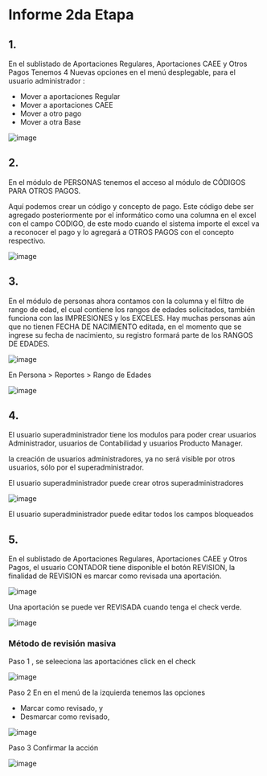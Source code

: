 

# Informe 2da Etapa

## 1. 

En el sublistado de Aportaciones Regulares, Aportaciones CAEE y Otros Pagos
Tenemos 4 Nuevas opciones en el menú desplegable, para el usuario administrador :

- Mover a aportaciones Regular
- Mover a aportaciones CAEE
- Mover a otro pago
- Mover a otra Base

![image](sources/docs/imgs/etapa2-1b.png)




## 2. 

En el módulo de PERSONAS tenemos el acceso al módulo de CÓDIGOS PARA OTROS PAGOS.

Aquí podemos crear un código y concepto de pago. Este código debe ser agregado posteriormente por el informático como una columna en el excel con el campo CODIGO, de este modo cuando el sistema importe el excel va a reconocer el pago y lo agregará a OTROS PAGOS con el concepto respectivo.

![image](sources/docs/imgs/etapa2-2.png)



## 3. 
En el módulo de personas ahora contamos con la columna y el filtro de rango de edad, el cual contiene los rangos de edades solicitados, también funciona con las IMPRESIONES y los EXCELES.
Hay muchas personas aún que no tienen FECHA DE NACIMIENTO editada, en el momento que se ingrese su fecha de nacimiento, su registro formará parte de los RANGOS DE EDADES.

![image](sources/docs/imgs/etapa2-3.png)

En Persona > Reportes > Rango de Edades

![image](sources/docs/imgs/etapa2-3b.png)



## 4.


El usuario superadministrador tiene los modulos para poder crear usuarios Administrador, usuarios de Contabilidad y usuarios Producto Manager.

la creación de usuarios administradores, ya no será visible por otros usuarios, sólo por el superadministrador.

El usuario superadministrador puede crear otros superadministradores

![image](sources/docs/imgs/etapa2-4b.png)

El usuario superadministrador puede editar todos los campos bloqueados



## 5.

En el sublistado de Aportaciones Regulares, Aportaciones CAEE y Otros Pagos, el usuario CONTADOR tiene disponible el botón REVISION, la finalidad de REVISION es marcar como revisada una aportación.

![image](sources/docs/imgs/etapa2-5.png)

Una aportación se puede ver REVISADA cuando tenga el check verde.

![image](sources/docs/imgs/etapa2-6.png)


### Método de revisión masiva
Paso 1 , se seleeciona las aportaciónes click en el check

![image](sources/docs/imgs/etapa2-6a.png)

Paso 2 En en el menú de la izquierda tenemos las opciones
- Marcar como revisado, y
- Desmarcar como revisado,

![image](sources/docs/imgs/etapa2-6b.png)

Paso 3 Confirmar la acción

![image](sources/docs/imgs/etapa2-6c.png)

